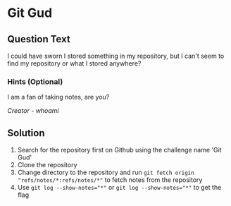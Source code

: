 # Git Gud

## Question Text

I could have sworn I stored something in my repository, but I can't seem to find my repository or what I stored anywhere?



### Hints (Optional)

I am a fan of taking notes, are you?

*Creator - whoami*


## Solution
1. Search for the repository first on Github using the challenge name 'Git Gud'
2. Clone the repository
3. Change directory to the repository and run `git fetch origin "refs/notes/*:refs/notes/*"` to fetch notes from the repository
4. Use `git log --show-notes="*"` or `git log --show-notes="*"` to get the flag
